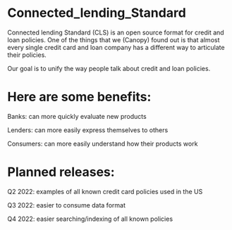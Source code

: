 # Connected_lending_Standard
Connected lending Standard (CLS) is an open source format for credit and loan policies.
One of the things that we (Canopy) found out is that almost every single credit card and loan company has a different way to articulate their policies.

Our goal is to unify the way people talk about credit and loan policies.

# Here are some benefits:

Banks:   can more quickly evaluate new products

Lenders: can more easily express themselves to others

Consumers: can more easily understand how their products work

# Planned releases:

Q2 2022: examples of all known credit card policies used in the US

Q3 2022: easier to consume data format

Q4 2022: easier searching/indexing of all known policies
